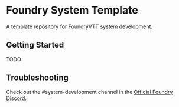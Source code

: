 # Foundry System Template

A template repository for FoundryVTT system development.

## Getting Started

TODO

## Troubleshooting

Check out the #system-development channel in the [Official Foundry Discord](https://discord.gg/foundryvtt).